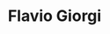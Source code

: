 ---
# Display name
title: Flavio Giorgi

# Username (this should match the folder name)
authors:
- flavio-giorgi

# Is this the primary user of the site?
superuser: false

# Role/position
role: PhD Student in Computer Science

# Organizations/Affiliations
organizations:
- name: Sapienza University of Rome
  url: "https://www.di.uniroma1.it/en"

# Short bio (displayed in user profile at end of posts)
#bio:

# interests:
# - travelling
# - swimming & skiing (actually, _any_ sport!)
# - riding motorbike

education:
  courses: 
  - course: PhD Student in Computer Science
    institution: Sapienza University of Rome, Italy
    year: 2025 (expected)
  - course: MSc in Computer Engineering
    institution: Sapienza University of Rome, Italy
    year: 2022
  - course: BSc in Computer Engineering
    institution: Sapienza University of Rome, Italy
    year: 2019

# Social/Academic Networking
# For available icons, see: https://sourcethemes.com/academic/docs/widgets/#icons
#   For an email link, use "fas" icon pack, "envelope" icon, and a link in the
#   form "mailto:your-email@example.com" or "#contact" for contact widget.
social:
- icon: envelope
  icon_pack: fas
  link: 'mailto:giorgi@di.uniroma1.it'  # For a direct email link, use "mailto:your-email@example.com".
- icon: home
  icon_pack: fas
  link: 'https://www.flaviogiorgi.com/about-me'
- icon: linkedin
  icon_pack: fab
  link: https://www.linkedin.com/in/flavio-giorgi-2683341b5/
- icon: google-scholar
  icon_pack: ai
  link: https://scholar.google.com/citations?user=5dFQkoMAAAAJ&hl=it
#- icon: orcid
#  icon_pack: ai
#  link: https://orcid.org/0000-0002-2585-637X
- icon: github
  icon_pack: fab
  link: https://github.com/flaat
# # Link to a PDF of your resume/CV from the About widget.
# # To enable, copy your resume/CV to `static/media/cv.pdf` and uncomment the lines below.  
# - icon: cv
#   icon_pack: ai
#   link: media/cv.pdf

# Enter email to display Gravatar (if Gravatar enabled in Config)
#email: ""
  
# Organizational groups that you belong to (for People widget)
#   Set this to `[]` or comment out if you are not using People widget.  
user_groups:
- PhD Students
---